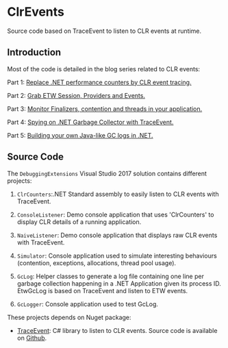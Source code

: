 # ClrEvents
Source code based on TraceEvent to listen to CLR events at runtime.

## Introduction
Most of the code is detailed in the blog series related to CLR events:

Part 1: [Replace .NET performance counters by CLR event tracing.](http://labs.criteo.com/2018/06/replace-net-performance-counters-by-clr-event-tracing/)

Part 2: [Grab ETW Session, Providers and Events.](http://labs.criteo.com/2018/07/grab-etw-session-providers-and-events/)

Part 3: [Monitor Finalizers, contention and threads in your application.](http://labs.criteo.com/2018/09/monitor-finalizers-contention-and-threads-in-your-application/)

Part 4: [Spying on .NET Garbage Collector with TraceEvent.](https://medium.com/@chnasarre/spying-on-net-garbage-collector-with-traceevent-f49dc3117de)

Part 5: [Building your own Java-like GC logs in .NET.](https://medium.com/@chnasarre/c-building-your-own-java-like-gc-logs-in-net-992205fd8d4f)


## Source Code
The `DebuggingExtensions` Visual Studio 2017 solution contains different projects:

1. `ClrCounters`:.NET Standard assembly to easily listen to CLR events with TraceEvent. 

2. `ConsoleListener`: Demo console application that uses 'ClrCounters' to display CLR details of a running application.

3. `NaiveListener`: Demo console application that displays raw CLR events with TraceEvent.

4. `Simulator`: Console application used to simulate interesting behaviours (contention, exceptions, allocations, thread pool usage).

5. `GcLog`: Helper classes to generate a log file containing one line per garbage collection happening in a .NET Application given its process ID.
                    EtwGcLog is based on TraceEvent and listen to ETW events.

6. `GcLogger`: Console application used to test GcLog.




These projects depends on Nuget package:

- [TraceEvent](https://www.nuget.org/packages/Microsoft.Diagnostics.Tracing.TraceEvent/): C# library to listen to CLR events.
Source code is available on [Github](https://github.com/Microsoft/perfview/tree/master/src/TraceEvent).
